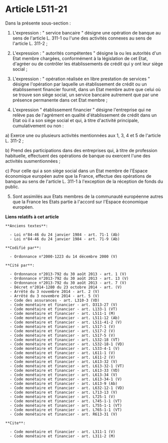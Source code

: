 # Article L511-21

Dans la présente sous-section :

1. L'expression : " service bancaire " désigne une opération de banque au sens de l'article L. 311-1 ou l'une des activités
connexes au sens de l'article L. 311-2 ;

2. L'expression : " autorités compétentes " désigne la ou les autorités d'un Etat membre chargées, conformément à la
législation de cet Etat, d'agréer ou de contrôler les établissements de crédit qui y ont leur siège social ;

3. L'expression : " opération réalisée en libre prestation de services " désigne l'opération par laquelle un établissement de
crédit ou un établissement financier fournit, dans un Etat membre autre que celui où se trouve son siège social, un service
bancaire autrement que par une présence permanente dans cet Etat membre ;

4. L'expression " établissement financier " désigne l'entreprise qui ne relève pas de l'agrément en qualité d'établissement
de crédit dans un Etat où il a son siège social et qui, à titre d'activité principale, cumulativement ou non :

a) Exerce une ou plusieurs activités mentionnées aux 1, 3, 4 et 5 de l'article L. 311-2 ;

b) Prend des participations dans des entreprises qui, à titre de profession habituelle, effectuent des opérations de banque
ou exercent l'une des activités susmentionnées ;

c) Pour celle qui a son siège social dans un Etat membre de l'Espace économique européen autre que la France, effectue des
opérations de banque au sens de l'article L. 311-1 à l'exception de la réception de fonds du public.

5. Sont assimilés aux Etats membres de la communauté européenne autres que la France les Etats partie à l'accord sur l'Espace
économique européen.

**Liens relatifs à cet article**

	**Anciens textes**:

	  - Loi n°84-46 du 24 janvier 1984 - art. 71-1 (Ab)
	  - Loi n°84-46 du 24 janvier 1984 - art. 71-9 (Ab)

	**Codifié par**:

	  - Ordonnance n°2000-1223 du 14 décembre 2000 (V)

	**Cité par**:

	  - Ordonnance n°2013-792 du 30 août 2013 - art. 1 (V)
	  - Ordonnance n°2013-792 du 30 août 2013 - art. 13 (V)
	  - Ordonnance n°2013-792 du 30 août 2013 - art. 7 (V)
	  - Décret n°2014-1280 du 23 octobre 2014 - art. (V)
	  - Arrêté du 3 novembre 2014 - art. 2 (V)
	  - Arrêté du 3 novembre 2014 - art. 5 (V)
	  - Code des assurances - art. L310-3 (VD)
	  - Code monétaire et financier - art. D313-27 (V)
	  - Code monétaire et financier - art. L133-1 (VT)
	  - Code monétaire et financier - art. L511-1 (M)
	  - Code monétaire et financier - art. L511-12 (Ab)
	  - Code monétaire et financier - art. L511-41-2 (V)
	  - Code monétaire et financier - art. L517-1 (V)
	  - Code monétaire et financier - art. L517-2 (V)
	  - Code monétaire et financier - art. L517-5 (V)
	  - Code monétaire et financier - art. L532-18 (VT)
	  - Code monétaire et financier - art. L532-18-1 (VD)
	  - Code monétaire et financier - art. L533-4-1 (V)
	  - Code monétaire et financier - art. L611-1 (V)
	  - Code monétaire et financier - art. L611-2 (V)
	  - Code monétaire et financier - art. L613-32 (V)
	  - Code monétaire et financier - art. L613-32-1 (VT)
	  - Code monétaire et financier - art. L613-33 (VD)
	  - Code monétaire et financier - art. L613-34 (V)
	  - Code monétaire et financier - art. L613-34-1 (V)
	  - Code monétaire et financier - art. L613-9 (Ab)
	  - Code monétaire et financier - art. L632-12-1 (VD)
	  - Code monétaire et financier - art. L713-13 (V)
	  - Code monétaire et financier - art. L725-1 (V)
	  - Code monétaire et financier - art. L745-1-1 (VT)
	  - Code monétaire et financier - art. L755-1-1 (VT)
	  - Code monétaire et financier - art. L765-1-1 (VT)
	  - Code monétaire et financier - art. R613-31 (V)

	**Cite**:

	  - Code monétaire et financier - art. L311-1 (V)
	  - Code monétaire et financier - art. L311-2 (M)
